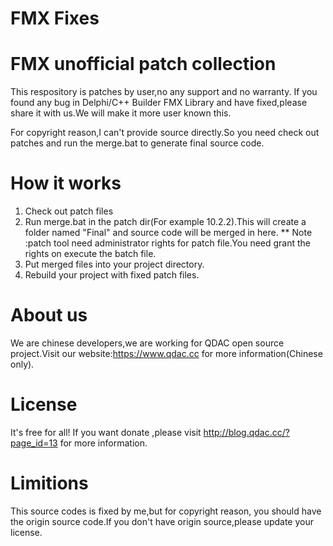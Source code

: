 # FMX Fixes

FMX unofficial patch collection
===============================
This respository is patches by user,no any support and no warranty.
If you found any bug in Delphi/C++ Builder FMX Library and have fixed,please share it with us.We will make it more user known this.

For copyright reason,I can't provide source directly.So you need check out patches and run the merge.bat to generate final source code.
 
How it works
======================
1. Check out patch files
2. Run merge.bat in the patch dir(For example 10.2.2).This will create a folder named "Final" and source code will be merged in here.
** Note :patch tool need administrator rights for patch file.You need grant the rights on execute the batch file.
2. Put merged files into your project directory.
3. Rebuild your project with fixed patch files.

About us
======================
We are chinese developers,we are working for QDAC open source project.Visit our website:https://www.qdac.cc for more information(Chinese only).

License
======================
It's free for all! If you want donate ,please visit http://blog.qdac.cc/?page_id=13 for more information.

Limitions
=====================
This source codes is fixed by me,but for copyright reason, you should have the origin source code.If you don't have origin source,please update your license.
